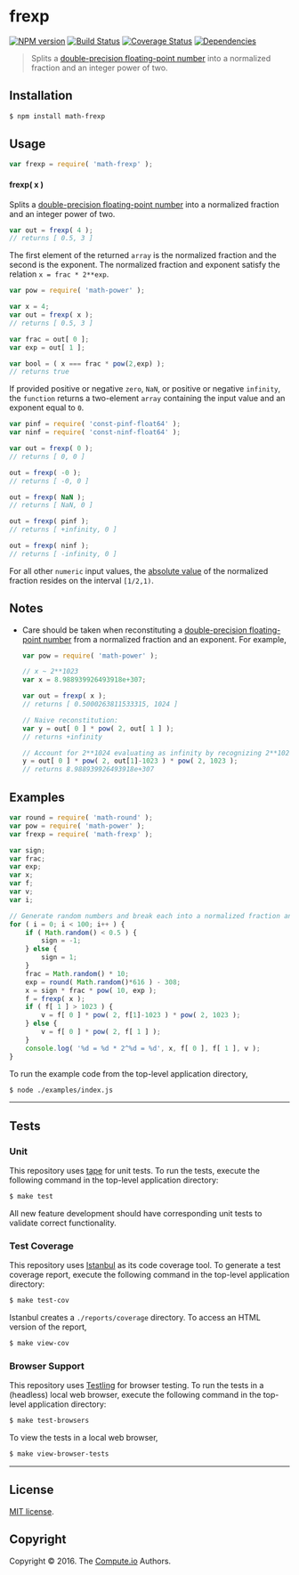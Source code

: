 frexp
===
[![NPM version][npm-image]][npm-url] [![Build Status][build-image]][build-url] [![Coverage Status][coverage-image]][coverage-url] [![Dependencies][dependencies-image]][dependencies-url]

> Splits a [double-precision floating-point number][ieee754] into a normalized fraction and an integer power of two.


## Installation

``` bash
$ npm install math-frexp
```


## Usage

``` javascript
var frexp = require( 'math-frexp' );
```

#### frexp( x )

Splits a [double-precision floating-point number][ieee754] into a normalized fraction and an integer power of two.

``` javascript
var out = frexp( 4 );
// returns [ 0.5, 3 ]
```

The first element of the returned `array` is the normalized fraction and the second is the exponent. The normalized fraction and exponent satisfy the relation `x = frac * 2**exp`.

``` javascript
var pow = require( 'math-power' );

var x = 4;
var out = frexp( x );
// returns [ 0.5, 3 ]

var frac = out[ 0 ];
var exp = out[ 1 ];

var bool = ( x === frac * pow(2,exp) );
// returns true
```

If provided positive or negative `zero`, `NaN`, or positive or negative `infinity`, the `function` returns a two-element `array` containing the input value and an exponent equal to `0`.

``` javascript
var pinf = require( 'const-pinf-float64' );
var ninf = require( 'const-ninf-float64' );

var out = frexp( 0 );
// returns [ 0, 0 ]

out = frexp( -0 );
// returns [ -0, 0 ]

out = frexp( NaN );
// returns [ NaN, 0 ]

out = frexp( pinf );
// returns [ +infinity, 0 ]

out = frexp( ninf );
// returns [ -infinity, 0 ]
```

For all other `numeric` input values, the [absolute value][math-abs] of the normalized fraction resides on the interval `[1/2,1)`.


## Notes

*	Care should be taken when reconstituting a [double-precision floating-point number][ieee754] from a normalized fraction and an exponent. For example,

	``` javascript
	var pow = require( 'math-power' );

	// x ~ 2**1023
	var x = 8.988939926493918e+307;

	var out = frexp( x );
	// returns [ 0.5000263811533315, 1024 ]

	// Naive reconstitution:
	var y = out[ 0 ] * pow( 2, out[ 1 ] );
	// returns +infinity

	// Account for 2**1024 evaluating as infinity by recognizing 2**1024 = 2**1 * 2**1023:
	y = out[ 0 ] * pow( 2, out[1]-1023 ) * pow( 2, 1023 );
	// returns 8.988939926493918e+307
	```


## Examples

``` javascript
var round = require( 'math-round' );
var pow = require( 'math-power' );
var frexp = require( 'math-frexp' );

var sign;
var frac;
var exp;
var x;
var f;
var v;
var i;

// Generate random numbers and break each into a normalized fraction and an integer power of two...
for ( i = 0; i < 100; i++ ) {
	if ( Math.random() < 0.5 ) {
		sign = -1;
	} else {
		sign = 1;
	}
	frac = Math.random() * 10;
	exp = round( Math.random()*616 ) - 308;
	x = sign * frac * pow( 10, exp );
	f = frexp( x );
	if ( f[ 1 ] > 1023 ) {
		v = f[ 0 ] * pow( 2, f[1]-1023 ) * pow( 2, 1023 );
	} else {
		v = f[ 0 ] * pow( 2, f[ 1 ] );
	}
	console.log( '%d = %d * 2^%d = %d', x, f[ 0 ], f[ 1 ], v );
}
```

To run the example code from the top-level application directory,

``` bash
$ node ./examples/index.js
```


---
## Tests

### Unit

This repository uses [tape][tape] for unit tests. To run the tests, execute the following command in the top-level application directory:

``` bash
$ make test
```

All new feature development should have corresponding unit tests to validate correct functionality.


### Test Coverage

This repository uses [Istanbul][istanbul] as its code coverage tool. To generate a test coverage report, execute the following command in the top-level application directory:

``` bash
$ make test-cov
```

Istanbul creates a `./reports/coverage` directory. To access an HTML version of the report,

``` bash
$ make view-cov
```


### Browser Support

This repository uses [Testling][testling] for browser testing. To run the tests in a (headless) local web browser, execute the following command in the top-level application directory:

``` bash
$ make test-browsers
```

To view the tests in a local web browser,

``` bash
$ make view-browser-tests
```

<!-- [![browser support][browsers-image]][browsers-url] -->


---
## License

[MIT license](http://opensource.org/licenses/MIT).


## Copyright

Copyright &copy; 2016. The [Compute.io][compute-io] Authors.


[npm-image]: http://img.shields.io/npm/v/math-frexp.svg
[npm-url]: https://npmjs.org/package/math-frexp

[build-image]: http://img.shields.io/travis/math-io/frexp/master.svg
[build-url]: https://travis-ci.org/math-io/frexp

[coverage-image]: https://img.shields.io/codecov/c/github/math-io/frexp/master.svg
[coverage-url]: https://codecov.io/github/math-io/frexp?branch=master

[dependencies-image]: http://img.shields.io/david/math-io/frexp.svg
[dependencies-url]: https://david-dm.org/math-io/frexp

[dev-dependencies-image]: http://img.shields.io/david/dev/math-io/frexp.svg
[dev-dependencies-url]: https://david-dm.org/dev/math-io/frexp

[github-issues-image]: http://img.shields.io/github/issues/math-io/frexp.svg
[github-issues-url]: https://github.com/math-io/frexp/issues

[tape]: https://github.com/substack/tape
[istanbul]: https://github.com/gotwarlost/istanbul
[testling]: https://ci.testling.com

[compute-io]: https://github.com/compute-io/
[ieee754]: https://en.wikipedia.org/wiki/IEEE_754-1985
[math-abs]: https://github.com/math-io/abs
